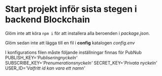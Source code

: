# Start projekt inför sista stegen i backend Blockchain

Glöm inte att köra `npm i` för att installera alla beroenden i _package.json_.

Glöm sedan inte att lägga till en fil i **config** katalogen _config.env_

I konfigurations filen måste
följande inställningar finnas för PubNub
PUBLISH_KEY=_'Publiseringnyckeln'_
SUBSCRIBE_KEY=_'Prenumerationsnyckeln'_
SECRET_KEY=_'Privata nyckeln'_
USER_ID=_'Valfritt id kan vara ett namn'_
